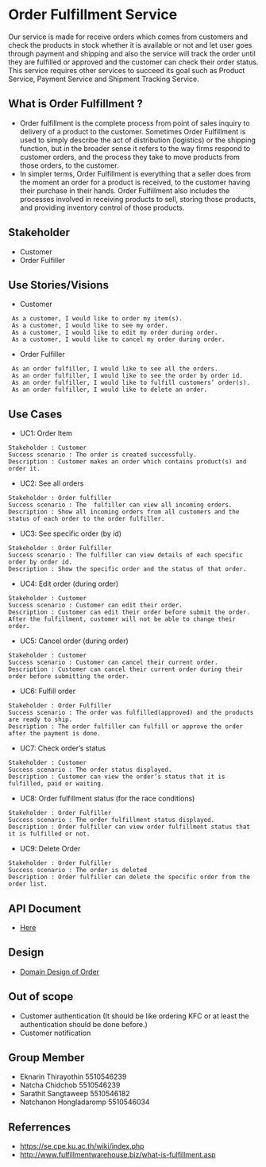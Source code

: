 # Order Fulfillment Service
 Our service is made for receive orders which comes from customers and check the products in stock whether it is available or not and let user goes through payment and shipping and also the service will track the order until they are fulfilled or approved and the customer can check their order status. 
 This service requires other services to succeed its goal such as Product Service, Payment Service and Shipment Tracking Service.

## What is Order Fulfillment ?
* Order fulfillment is the complete process from point of sales inquiry to delivery of a product to the customer. Sometimes Order Fulfillment is used to simply describe the act of distribution (logistics) or the shipping function, but in the broader sense it refers to the way firms respond to customer orders, and the process they take to move products from those orders, to the customer.
* In simpler terms, Order Fulfillment is everything that a seller does from the moment an order for a product is received, to the customer having their purchase in their hands. Order Fulfillment also includes the processes involved in receiving products to sell, storing those products, and providing inventory control of those products.

## Stakeholder
* Customer
* Order Fulfiller

## Use Stories/Visions
* Customer
```
 As a customer, I would like to order my item(s).
 As a customer, I would like to see my order.
 As a customer, I would like to edit my order during order.
 As a customer, I would like to cancel my order during order.
```
* Order Fulfiller
```
 As an order fulfiller, I would like to see all the orders.
 As an order fulfiller, I would like to see the order by order id.
 As an order fulfiller, I would like to fulfill customers’ order(s).
 As an order fulfiller, I would like to delete an order.
```

## Use Cases
* UC1: Order Item
```
Stakeholder : Customer
Success scenario : The order is created successfully.
Description : Customer makes an order which contains product(s) and order it.
```
* UC2: See all orders
```
Stakeholder : Order fulfiller
Success scenario : The  fulfiller can view all incoming orders.
Description : Show all incoming orders from all customers and the status of each order to the order fulfiller.
```
* UC3: See specific order (by id)
```
Stakeholder : Order Fulfiller
Success scenario : The fulfiller can view details of each specific order by order id.
Description : Show the specific order and the status of that order.
```
* UC4: Edit order (during order)
```
Stakeholder : Customer
Success scenario : Customer can edit their order.
Description : Customer can edit their order before submit the order. After the fulfillment, customer will not be able to change their order.
```
* UC5: Cancel order (during order)
```
Stakeholder : Customer
Success scenario : Customer can cancel their current order.
Description : Customer can cancel their current order during their order before submitting the order.
```
* UC6: Fulfill order
```
Stakeholder : Order Fulfiller 
Success scenario : The order was fulfilled(approved) and the products are ready to ship.
Description : The order fulfiller can fulfill or approve the order after the payment is done.
```
* UC7: Check order’s status 
```
Stakeholder : Customer
Success scenario : The order status displayed.
Description : Customer can view the order’s status that it is fulfilled, paid or waiting.
```
* UC8: Order fulfillment status (for the race conditions) 
```
Stakeholder : Order Fulfiller 
Success scenario : The order fulfillment status displayed.
Description : Order fulfiller can view order fulfillment status that it is fulfilled or not.
```
* UC9: Delete Order
```
Stakeholder : Order Fulfiller 
Success scenario : The order is deleted
Description : Order fulfiller can delete the specific order from the order list. 
```
## API Document
* [Here](https://docs.google.com/document/d/1L6OOY9A68hwQ-QJjaWAAZAKGnS31ZiXh1P3-_lgny4s)

## Design
* [Domain Design of Order](link)

## Out of scope
* Customer authentication (It should be like ordering KFC or at least the authentication should be done before.)
* Customer notification

## Group Member
* Eknarin Thirayothin	   5510546239
* Natcha  Chidchob 		    5510546239
* Sarathit  Sangtaweep 	 5510546182
* Natchanon Hongladaromp 5510546034

## Referrences
* https://se.cpe.ku.ac.th/wiki/index.php
* http://www.fulfillmentwarehouse.biz/what-is-fulfillment.asp

